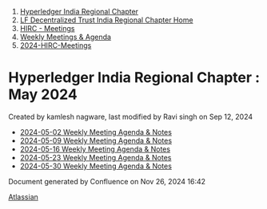 1. [Hyperledger India Regional Chapter](index.html)
2. [LF Decentralized Trust India Regional Chapter Home](LF-Decentralized-Trust-India-Regional-Chapter-Home_19169282.html)
3. [HIRC - Meetings](HIRC---Meetings_19169350.html)
4. [Weekly Meetings &amp; Agenda](19169352.html)
5. [2024-HIRC-Meetings](2024-HIRC-Meetings_19171429.html)

# Hyperledger India Regional Chapter : May 2024

Created by kamlesh nagware, last modified by Ravi singh on Sep 12, 2024

- [2024-05-02 Weekly Meeting Agenda &amp; Notes](19171699.html)
- [2024-05-09 Weekly Meeting Agenda &amp; Notes](19171706.html)
- [2024-05-16 Weekly Meeting Agenda &amp; Notes](19171708.html)
- [2024-05-23 Weekly Meeting Agenda &amp; Notes](19171710.html)
- [2024-05-30 Weekly Meeting Agenda &amp; Notes](19171713.html)

Document generated by Confluence on Nov 26, 2024 16:42

[Atlassian](http://www.atlassian.com/)
